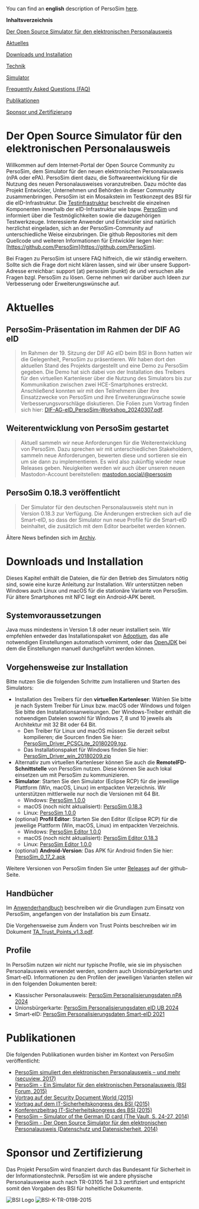You can find an **english** description of PersoSim [here](https://persosim.github.io/readme_eng.html).

**Inhaltsverzeichnis**

[Der Open Source Simulator für den elektronischen Personalausweis](https://persosim.github.io#der-open-source-simulator-f%C3%BCr-den-elektronischen-personalausweis)

[Aktuelles](https://persosim.github.io#aktuelles)

[Downloads und Installation](https://persosim.github.io#downloads-und-installation)

[Technik](https://persosim.github.io/technology.html)

[Simulator](https://persosim.github.io/simulator.html)

[Frequently Asked Questions (FAQ)](https://persosim.github.io/faq.html)

[Publikationen](https://persosim.github.io#publikationen)

[Sponsor und Zertifizierung](https://persosim.github.io#sponsor-und-zertifizierung)


# Der Open Source Simulator für den elektronischen Personalausweis
Willkommen auf dem Internet-Portal der Open Source Community zu PersoSim, dem Simulator für den neuen elektronischen Personalausweis (nPA oder ePA). PersoSim dient dazu, die Softwareentwicklung für die Nutzung des neuen Personalausweises voranzutreiben. Dazu möchte das Projekt Entwickler, Unternehmen und Behörden in dieser Community zusammenbringen. PersoSim ist ein Mosaikstein im Testkonzept des BSI für die eID-Infrastruktur. Die [Testinfrastruktur](https://www.bsi.bund.de/DE/Themen/Oeffentliche-Verwaltung/Elektronische-Identitaeten/Online-Ausweisfunktion/Testinfrastruktur/eID-Anwendung/eID-Anwendung_node.html) beschreibt die einzelnen Komponenten innerhalb der eID-Infrastruktur wie bspw. [PersoSim](https://www.bsi.bund.de/DE/Themen/Oeffentliche-Verwaltung/Elektronische-Identitaeten/Online-Ausweisfunktion/Testinfrastruktur/PersoSim/PersoSim_node.html) und informiert über die Testmöglichkeiten sowie die dazugehörigen Testwerkzeuge. Interessierte Anwender und Entwickler sind natürlich herzlichst eingeladen, sich an der PersoSim-Community auf unterschiedliche Weise einzubringen. Die github Repositories mit dem Quellcode und weiteren Informationen für Entwickler liegen hier: [https://github.com/PersoSim](https://github.com/PersoSim).

Bei Fragen zu PersoSim ist unsere FAQ hilfreich, die wir ständig erweitern. Sollte sich die Frage dort nicht klären lassen, sind wir über unsere Support-Adresse erreichbar: support (at) persosim (punkt) de und versuchen alle Fragen bzgl. PersoSim zu lösen. Gerne nehmen wir darüber auch Ideen zur Verbesserung oder Erweiterungswünsche auf. 

# Aktuelles
## PersoSim-Präsentation im Rahmen der DIF AG eID
> Im Rahmen der 19. Sitzung der DIF AG eID beim BSI in Bonn hatten wir die Gelegenheit, PersoSim zu präsentieren. Wir haben dort den aktuellen Stand des Projekts dargestellt und eine Demo zu PersoSim gegeben. Die Demo hat sich dabei von der Installation des Treibers für den virtuellen Kartenleser über die Nutzung des Simulators bis zur Kommunikation zwischen zwei HCE-Smartphones erstreckt. Anschließend konnten wir mit den Teilnehmern über ihre Einsatzzwecke von PersoSim und ihre Erweiterungswünsche sowie Verbesserungsvorschläge diskutieren. Die Folien zum Vortrag finden sich hier: [DIF-AG-eID_PersoSim-Workshop_20240307.pdf](https://persosim.github.io/docs/DIF-AG-eID_PersoSim-Workshop_20240307.pdf).

## Weiterentwicklung von PersoSim gestartet
> Aktuell sammeln wir neue Anforderungen für die Weiterentwicklung von PersoSim. Dazu sprechen wir mit unterschiedlichen Stakeholdern, sammeln neue Anforderungen, bewerten diese und sortieren sie ein um sie dann zu implementieren. Es wird also zukünftig wieder neue Releases geben. Neuigkeiten werden wir auch über unseren neuen Mastodon-Account bereitstellen: <a rel="me" href="https://mastodon.social/@persosim">mastodon.social/@persosim</a>

## PersoSim 0.18.3 veröffentlicht
> Der Simulator für den deutschen Personalausweis steht nun in Version 0.18.3 zur Verfügung. Die Änderungen erstrecken sich auf die Smart-eID, so dass der Simulator nun neue Profile für die Smart-eID beinhaltet, die  zusätzlich mit dem Editor bearbeitet werden können.


Ältere News befinden sich im [Archiv](https://persosim.github.io/news_archive.html).

# Downloads und Installation
Dieses Kapitel enthält die Dateien, die für den Betrieb des Simulators nötig sind, sowie eine kurze Anleitung zur Installation. Wir unterstützen neben Windows auch Linux und macOS für die stationäre Variante von PersoSim. Für ältere Smartphones mit NFC liegt ein Android-APK bereit.

## Systemvoraussetzungen
Java muss mindestens in Version 1.8 oder neuer installiert sein. Wir empfehlen entweder das Installationspaket von [Adoptium](https://adoptium.net/de/), das alle notwendigen Einstellungen automatisch vornimmt, oder das [OpenJDK](https://jdk.java.net/) bei dem die Einstellungen manuell durchgeführt werden können.

## Vorgehensweise zur Installation
Bitte nutzen Sie die folgenden Schritte zum Installieren und Starten des Simulators:
* Installation des Treibers für den **virtuellen Kartenleser**: Wählen Sie bitte je nach System Treiber für Linux bzw. macOS oder Windows und folgen Sie bitte den Installationsanweisungen. Der Windows-Treiber enthält die notwendigen Dateien sowohl für Windows 7, 8 und 10 jeweils als Architektur mit 32 Bit oder 64 Bit.
  * Den Treiber für Linux und macOS müssen Sie derzeit selbst kompilieren; die Sourcen finden Sie hier: [PersoSim_Driver_PCSCLite_20180209.tgz](https://persosim.github.io/software/PersoSim_Driver_PCSCLite_20180209.tgz).
  * Das Installationspaket für Windows finden Sie hier: [PersoSim_Driver_win_20180209.zip](https://persosim.github.io/software/PersoSim_Driver_win_20180209.zip)
* Alternativ zum virtuellen Kartenleser können Sie auch die **RemoteIFD-Schnittstelle** von PersoSim nutzen. Diese können Sie auch lokal einsetzen um mit PersoSim zu kommunizieren.
* **Simulator**: Starten Sie den Simulator (Eclipse RCP) für die jeweilige Plattform (Win, macOS, Linux) im entpackten Verzeichnis. Wir unterstützen mittlerweile nur noch die Versionen mit 64 Bit.
  * Windows: [PersoSim 1.0.0](https://github.com/PersoSim/PersoSim/releases/download/1.0.0/de.persosim.rcp.product-1.0.0-20240703-win32.win32.x86_64.zip)
  * macOS (noch nicht aktualisiert): [PersoSim 0.18.3](https://persosim.github.io/software/de.persosim.rcp.product-0.18.3-20220209-macosx.cocoa.x86_64.zip)
  * Linux: [PersoSim 1.0.0](https://github.com/PersoSim/PersoSim/releases/download/1.0.0/de.persosim.rcp.product-1.0.0-20240703-linux.gtk.x86_64.tar.gz)     
* (optional) **Profil Editor**: Starten Sie den Editor (Eclipse RCP) für die jeweilige Plattform (Win, macOS, Linux) im entpackten Verzeichnis.
  * Windows: [PersoSim Editor 1.0.0](https://github.com/PersoSim/PersoSim/releases/download/1.0.0/de.persosim.rcp.product-1.0.0-20240703-win32.win32.x86_64.zip) 
  * macOS (noch nicht aktualisiert): [PersoSim Editor 0.18.3](https://persosim.github.io/software/de.persosim.editor.rcp.product-0.18.3-20220209-macosx.cocoa.x86_64.zip)
  * Linux: [PersoSim Editor 1.0.0](https://github.com/PersoSim/PersoSim/releases/download/1.0.0/de.persosim.editor.rcp.product-1.0.0-20240703-linux.gtk.x86_64.tar.gz)
* (optional) **Android-Version**: Das APK für Android finden Sie hier: [PersoSim_0_17_2.apk](https://persosim.github.io/software/PersoSim_0_17_2.apk)

Weitere Versionen von PersoSim finden Sie unter [Releases](https://github.com/PersoSim/PersoSim/releases) auf der github-Seite.


## Handbücher
Im [Anwenderhandbuch](https://persosim.github.io/manuals/Anwenderdokumentation_v1.4.pdf) beschreiben wir die Grundlagen zum Einsatz von PersoSim, angefangen von der Installation bis zum Einsatz.

Die Vorgehensweise zum Ändern von Trust Points beschreiben wir im Dokument [TA_Trust_Points_v1.3.pdf](https://persosim.github.io/manuals/TA_Trust_Points_v1.3.pdf).

## Profile
In PersoSim nutzen wir nicht nur typische Profile, wie sie im physischen Personalausweis verwendet werden, sondern auch Unionsbürgerkarten und Smart-eID. Informationen zu den Profilen der jeweiligen Varianten stellen wir in den folgenden Dokumenten bereit:
* Klassischer Personalausweis: [PersoSim Personalisierungsdaten nPA 2024](https://persosim.github.io/manuals/nPA-PersoSim_Personalisierungsdaten_V3-2024.pdf)
* Unionsbürgerkarte: [PersoSim Personalisierungsdaten eID UB 2024](https://persosim.github.io/manuals/eID-UB-PersoSim_Personalisierungsdaten_V2-2024.pdf)
* Smart-eID: [PersoSim Personalisierungsdaten Smart-eID 2021](https://persosim.github.io/manuals/Smart-eID-PersoSim_Personalisierungsdaten-2021.pdf)


# Publikationen
Die folgenden Publikationen wurden bisher im Kontext von PersoSim veröffentlicht:
* [PersoSim simuliert den elektronischen Personalausweis – und mehr (secuview, 2017)](https://persosim.github.io/docs/sec_PersoSim_secuview_2_2017_offprint_DE.pdf)
* [PersoSim - Ein Simulator für den elektronischen Personalausweis (BSI Forum, 2015)](https://persosim.github.io/docs/BSI-Forum_2015-PersoSim_Artikel.pdf)
* [Vortrag auf der Security Document World (2015)](https://persosim.github.io/docs/SDW_2015_PersoSim_Folien.pdf)
* [Vortrag auf dem IT-Sicherheitskongress des BSI (2015)](https://persosim.github.io/docs/Sicherheitskongress_2015_PersoSim_Folien.pdf)
* [Konferenzbeitrag IT-Sicherheitskongress des BSI (2015)](https://persosim.github.io/docs/Sicherheitskongress_2015_PersoSim_Artikel.pdf)
* [PersoSim – Simulator of the German ID card (The Vault, S. 24-27, 2014)](https://persosim.github.io/docs/The_Vault_14_2014.pdf)
* [PersoSim - Der Open Source Simulator für den elektronischen Personalausweis (Datenschutz und Datensicherheit, 2014)](https://persosim.github.io/docs/DuD_2014_PersoSim_Artikel.pdf)

# Sponsor und Zertifizierung
Das Projekt PersoSim wird finanziert durch das Bundesamt für Sicherheit in der Informationstechnik. PersoSim ist wie andere physische Personalausweise auch nach TR-03105 Teil 3.3 zertifiziert und entspricht somit den Vorgaben des BSI für hoheitliche Dokumente.

![BSI Logo](https://persosim.github.io/bsi_logo.png)  ![BSI-K-TR-0198-2015](https://persosim.github.io/BSI-K-TR-0198-2015_halfsize.jpg)




